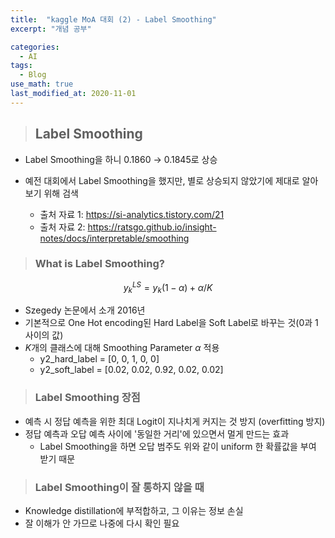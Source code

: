 ```yaml
---
title:  "kaggle MoA 대회 (2) - Label Smoothing"
excerpt: "개념 공부"

categories:
  - AI
tags:
  - Blog
use_math: true
last_modified_at: 2020-11-01
---
```

>## Label Smoothing

* Label Smoothing을 하니 0.1860 → 0.1845로 상승
* 예전 대회에서 Label Smoothing을 했지만, 별로 상승되지 않았기에 제대로 알아보기 위해 검색

	* 출처 자료 1: <https://si-analytics.tistory.com/21>
	* 출처 자료 2: <https://ratsgo.github.io/insight-notes/docs/interpretable/smoothing>

> ### What is Label Smoothing?

$$ y_{k}^{LS} = y_k(1-\alpha) + \alpha/K $$

* Szegedy 논문에서 소개 2016년
* 기본적으로 One Hot encoding된 Hard Label을 Soft Label로 바꾸는 것(0과 1사이의 값)
* $K$개의 클래스에 대해 Smoothing Parameter $\alpha$ 적용
	* y2_hard_label = [0, 0, 1, 0, 0]
	* y2_soft_label = [0.02, 0.02, 0.92, 0.02, 0.02]

> ### Label Smoothing 장점

* 예측 시 정답 예측을 위한 최대 Logit이 지나치게 커지는 것 방지 (overfitting 방지)
* 정답 예측과 오답 예측 사이에 '동일한 거리'에 있으면서 멀게 만드는 효과
	* Label Smoothing을 하면 오답 범주도 위와 같이 uniform 한 확률값을 부여 받기 때문

> ### Label Smoothing이 잘 통하지 않을 때
* Knowledge distillation에 부적합하고, 그 이유는 정보 손실
* 잘 이해가 안 가므로 나중에 다시 확인 필요